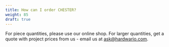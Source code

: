 ```yaml
---
title: How can I order CHESTER?
weight: 85
draft: true
---
```


For piece quantities, please use our online shop. For larger quantities, get a quote with project prices from us - email us at [ask@hardwario.com](mailto:ask@hardwario.com).
